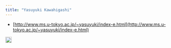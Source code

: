 ```yaml
---
title: "Yasuyuki Kawahigashi"
---
```


- [http://www.ms.u-tokyo.ac.jp/~yasuyuki/index-e.html](http://www.ms.u-tokyo.ac.jp/~yasuyuki/index-e.html)
<img src='https://scrapbox.io/api/pages/nishio/en/icon' alt='en.icon' height="19.5"/>
